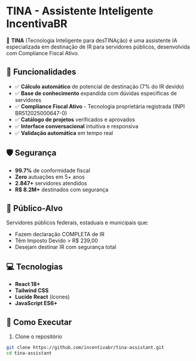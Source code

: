 # TINA - Assistente Inteligente IncentivaBR

🤖 **TINA** (Tecnologia Inteligente para desTINAção) é uma assistente IA especializada em destinação de IR para servidores públicos, desenvolvida com Compliance Fiscal Ativo.

## 🚀 Funcionalidades

- ✅ **Cálculo automático** de potencial de destinação (7% do IR devido)
- ✅ **Base de conhecimento** expandida com dúvidas específicas de servidores
- ✅ **Compliance Fiscal Ativo** - Tecnologia proprietária registrada (INPI BR512025000647-0)
- ✅ **Catálogo de projetos** verificados e aprovados
- ✅ **Interface conversacional** intuitiva e responsiva
- ✅ **Validação automática** em tempo real

## 🛡️ Segurança

- **99.7%** de conformidade fiscal
- **Zero** autuações em 5+ anos
- **2.847+** servidores atendidos
- **R$ 8.2M+** destinados com segurança

## 🎯 Público-Alvo

Servidores públicos federais, estaduais e municipais que:
- Fazem declaração COMPLETA de IR
- Têm Imposto Devido > R$ 239,00
- Desejam destinar IR com segurança total

## 💻 Tecnologias

- **React 18+**
- **Tailwind CSS**
- **Lucide React** (ícones)
- **JavaScript ES6+**

## 🚀 Como Executar

1. Clone o repositório
```bash
git clone https://github.com/incentivabr/tina-assistant.git
cd tina-assistant
